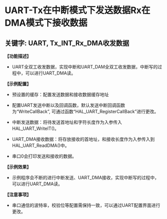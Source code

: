 # UART-Tx在中断模式下发送数据Rx在DMA模式下接收数据
## 关键字: UART, Tx_INT_Rx_DMA收发数据

**【功能描述】**
+ UART全双工收发数据，实现中断和UART_DAM全双工收发数据，中断写的过程中，可以进行UART_DMA读。

**【示例配置】**
+ 预设置的缓存：配置发送数据和接收数据缓存地址

+ 配置UART发送中断以及回调函数，默认发送中断回调函数为“WriteCallBack”, 可通过函数“HAL_UART_RegisterCallBack”进行更改。

+ 中断发送数据：将待发送首地址和字符长度作为入参传入HAL_UART_WriteIT()。

+ UART_DMA接收数据：将存放接收的首地址，和接收长度作为入参传入到HAL_UART_ReadDMA()中。

+ 串口0会打印发送和接收的数据。

**【示例效果】**
+ 示例程序会不断的进行中断发送、UART_DMA接收，实现中断写的过程中，可以进行UART_DMA读。

**【注意事项】**
+ 串口通信的波特率，校验位等配置需保持一致，可以通过UART配置界面进行更改。